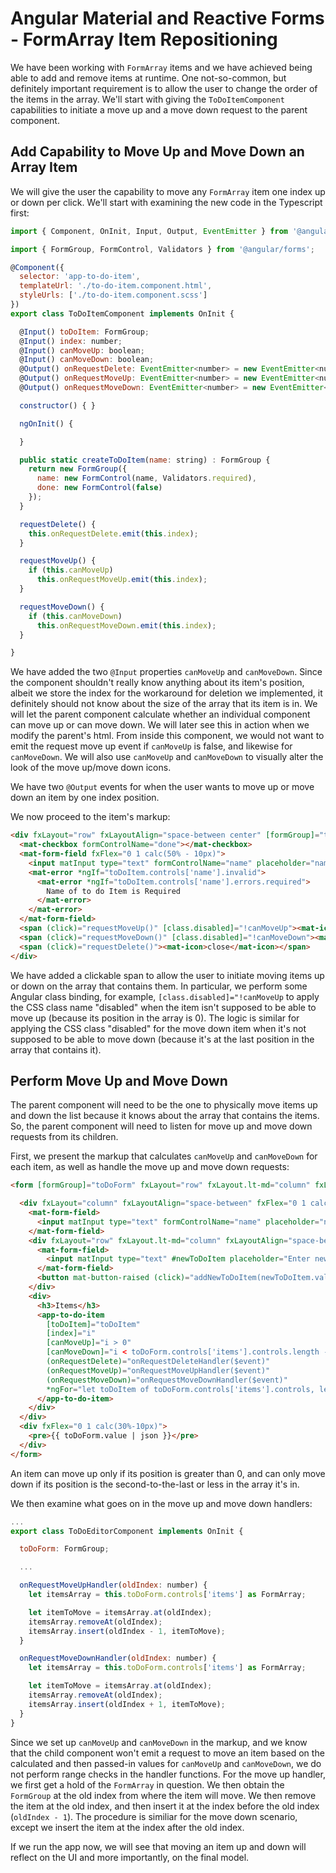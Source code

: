 # Angular Material and Reactive Forms - FormArray Item Repositioning

We have been working with `FormArray` items and we have achieved being able to add and remove items at runtime. One not-so-common, but definitely important requirement
is to allow the user to change the order of the items in the array. We'll start with giving the `ToDoItemComponent` capabilities to initiate a move up and a move
down request to the parent component.

## Add Capability to Move Up and Move Down an Array Item

We will give the user the capability to move any `FormArray` item one index up or down per click. We'll start with examining the new code in the Typescript first:

```javascript
import { Component, OnInit, Input, Output, EventEmitter } from '@angular/core';

import { FormGroup, FormControl, Validators } from '@angular/forms';

@Component({
  selector: 'app-to-do-item',
  templateUrl: './to-do-item.component.html',
  styleUrls: ['./to-do-item.component.scss']
})
export class ToDoItemComponent implements OnInit {

  @Input() toDoItem: FormGroup;
  @Input() index: number;
  @Input() canMoveUp: boolean;
  @Input() canMoveDown: boolean;
  @Output() onRequestDelete: EventEmitter<number> = new EventEmitter<number>();
  @Output() onRequestMoveUp: EventEmitter<number> = new EventEmitter<number>();
  @Output() onRequestMoveDown: EventEmitter<number> = new EventEmitter<number>();

  constructor() { }

  ngOnInit() {

  }

  public static createToDoItem(name: string) : FormGroup {
    return new FormGroup({
      name: new FormControl(name, Validators.required),
      done: new FormControl(false)
    });
  }

  requestDelete() {
    this.onRequestDelete.emit(this.index);
  }

  requestMoveUp() {
    if (this.canMoveUp)
      this.onRequestMoveUp.emit(this.index);
  }

  requestMoveDown() {
    if (this.canMoveDown)
      this.onRequestMoveDown.emit(this.index);
  }

}
```

We have added the two `@Input` properties `canMoveUp` and `canMoveDown`. Since the component shouldn't really know anything about its item's position, albeit
we store the index for the workaround for deletion we implemented, it definitely should not know about the size of the array that its item is in. We will let the
parent component calculate whether an individual component can move up or can move down. We will later see this in action when we modify the parent's html. From
inside this component, we would not want to emit the request move up event if `canMoveUp` is false, and likewise for `canMoveDown`. We will also use `canMoveUp`
and `canMoveDown` to visually alter the look of the move up/move down icons.

We have two `@Output` events for when the user wants to move up or move down an item by one index position.

We now proceed to the item's markup:

```html
<div fxLayout="row" fxLayoutAlign="space-between center" [formGroup]="toDoItem">
  <mat-checkbox formControlName="done"></mat-checkbox>
  <mat-form-field fxFlex="0 1 calc(50% - 10px)">
    <input matInput type="text" formControlName="name" placeholder="name" />
    <mat-error *ngIf="toDoItem.controls['name'].invalid">
      <mat-error *ngIf="toDoItem.controls['name'].errors.required">
        Name of to do Item is Required
      </mat-error>
    </mat-error>
  </mat-form-field>
  <span (click)="requestMoveUp()" [class.disabled]="!canMoveUp"><mat-icon>expand_less</mat-icon></span>
  <span (click)="requestMoveDown()" [class.disabled]="!canMoveDown"><mat-icon>expand_more</mat-icon></span>
  <span (click)="requestDelete()"><mat-icon>close</mat-icon></span>
</div>
```

We have added a clickable span to allow the user to initiate moving items up or down on the array that contains them. In particular, we perform some Angular class
binding, for example, `[class.disabled]="!canMoveUp` to apply the CSS class name "disabled" when the item isn't supposed to be able to move up (because its position
in the array is 0). The logic is similar for applying the CSS class "disabled" for the move down item when it's not supposed to be able to move down (because it's
at the last position in the array that contains it).

## Perform Move Up and Move Down

The parent component will need to be the one to physically move items up and down the list because it knows about the array that contains the items. So, the parent
component will need to listen for move up and move down requests from its children. 

First, we present the markup that calculates `canMoveUp` and `canMoveDown` for each item, as well as handle the move up and move down requests:

```html
<form [formGroup]="toDoForm" fxLayout="row" fxLayout.lt-md="column" fxLayoutAlign="space-between">

  <div fxLayout="column" fxLayoutAlign="space-between" fxFlex="0 1 calc(70%-10px)">
    <mat-form-field>
      <input matInput type="text" formControlName="name" placeholder="name" />
    </mat-form-field>
    <div fxLayout="row" fxLayout.lt-md="column" fxLayoutAlign="space-between">
      <mat-form-field>
        <input matInput type="text" #newToDoItem placeholder="Enter new to-do item" />
      </mat-form-field>
      <button mat-button-raised (click)="addNewToDoItem(newToDoItem.value)">Add</button>
    </div>
    <div>
      <h3>Items</h3>
      <app-to-do-item
        [toDoItem]="toDoItem"
        [index]="i"
        [canMoveUp]="i > 0"
        [canMoveDown]="i < toDoForm.controls['items'].controls.length - 1"
        (onRequestDelete)="onRequestDeleteHandler($event)"
        (onRequestMoveUp)="onRequestMoveUpHandler($event)"
        (onRequestMoveDown)="onRequestMoveDownHandler($event)"
        *ngFor="let toDoItem of toDoForm.controls['items'].controls, let i = index">
      </app-to-do-item>
    </div>
  </div>
  <div fxFlex="0 1 calc(30%-10px)">
    <pre>{{ toDoForm.value | json }}</pre>
  </div>
</form>

```
An item can move up only if its position is greater than 0, and can only move down if its position is the second-to-the-last or less in the array it's in.

We then examine what goes on in the move up and move down handlers:

```javascript
...
export class ToDoEditorComponent implements OnInit {

  toDoForm: FormGroup;

  ...

  onRequestMoveUpHandler(oldIndex: number) {
    let itemsArray = this.toDoForm.controls['items'] as FormArray;

    let itemToMove = itemsArray.at(oldIndex);
    itemsArray.removeAt(oldIndex);
    itemsArray.insert(oldIndex - 1, itemToMove);
  }

  onRequestMoveDownHandler(oldIndex: number) {
    let itemsArray = this.toDoForm.controls['items'] as FormArray;

    let itemToMove = itemsArray.at(oldIndex);
    itemsArray.removeAt(oldIndex);
    itemsArray.insert(oldIndex + 1, itemToMove);
  }
}
```

Since we set up `canMoveUp` and `canMoveDown` in the markup, and we know that the child component won't emit a request to move an item based on the calculated
and then passed-in values for `canMoveUp` and `canMoveDown`, we do not perform range checks in the handler functions. For the move up handler, we first get a hold
of the `FormArray` in question. We then obtain the `FormGroup` at the old index from where the item will move. We then remove the item at the old index, and then
insert it at the index before the old index (`oldIndex - 1`). The procedure is similiar for the move down scenario, except we insert the item at the index after
the old index.

If we run the app now, we will see that moving an item up and down will reflect on the UI and more importantly, on the final model.